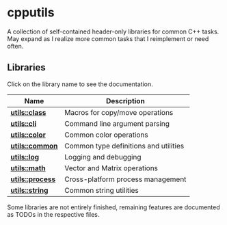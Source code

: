 # cpputils

A collection of self-contained header-only libraries for common C++ tasks.
May expand as I realize more common tasks that I reimplement or need often.

## Libraries

Click on the library name to see the documentation.

| Name                                    | Description                           |
|-----------------------------------------|---------------------------------------|
| [**utils::class**](./docs/class.md)     | Macros for copy/move operations       |
| [**utils::cli**](docs/cli.md)           | Command line argument parsing         |
| [**utils::color**](./docs/color.md)     | Common color operations               |
| [**utils::common**](./docs/common.md)   | Common type definitions and utilities |
| [**utils::log**](./docs/log.md)         | Logging and debugging                 |
| [**utils::math**](./docs/math.md)       | Vector and Matrix operations          |
| [**utils::process**](./docs/process.md) | Cross-platform process management     |
| [**utils::string**](./docs/string.md)   | Common string utilities               |

Some libraries are not entirely finished, remaining features are documented
as TODOs in the respective files.
